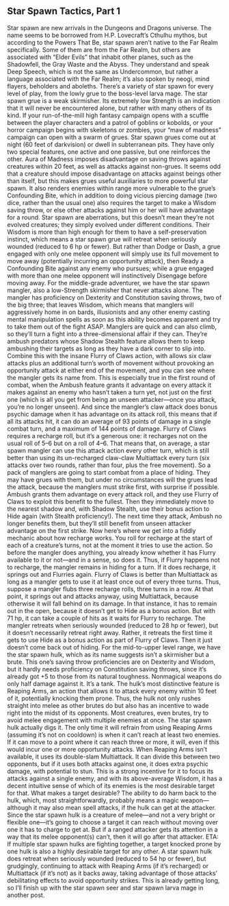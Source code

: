 ## Star Spawn Tactics, Part 1

Star spawn are new arrivals in the Dungeons and Dragons universe. The name seems to be borrowed from H.P. Lovecraft’s Cthulhu mythos, but according to the Powers That Be, star spawn aren’t native to the Far Realm specifically. Some of them are from the Far Realm, but others are associated with “Elder Evils” that inhabit other planes, such as the Shadowfell, the Gray Waste and the Abyss. They understand and speak Deep Speech, which is not the same as Undercommon, but rather a language associated with the Far Realm; it’s also spoken by neogi, mind flayers, beholders and aboleths.
There’s a variety of star spawn for every level of play, from the lowly grue to the boss-level larva mage.
The star spawn grue is a weak skirmisher. Its extremely low Strength is an indication that it will never be encountered alone, but rather with many others of its kind. If your run-of-the-mill high fantasy campaign opens with a scuffle between the player characters and a patrol of goblins or kobolds, or your horror campaign begins with skeletons or zombies, your “maw of madness” campaign can open with a swarm of grues.
Star spawn grues come out at night (60 feet of darkvision) or dwell in subterranean pits. They have only two special features, one active and one passive, but one reinforces the other. Aura of Madness imposes disadvantage on saving throws against creatures within 20 feet, as well as attacks against non-grues. It seems odd that a creature should impose disadvantage on attacks against beings other than itself, but this makes grues useful auxiliaries to more powerful star spawn. It also renders enemies within range more vulnerable to the grue’s Confounding Bite, which in addition to doing vicious piercing damage (two dice, rather than the usual one) also requires the target to make a Wisdom saving throw, or else other attacks against him or her will have advantage for a round.
Star spawn are aberrations, but this doesn’t mean they’re not evolved creatures; they simply evolved under different conditions. Their Wisdom is more than high enough for them to have a self-preservation instinct, which means a star spawn grue will retreat when seriously wounded (reduced to 6 hp or fewer). But rather than Dodge or Dash, a grue engaged with only one melee opponent will simply use its full movement to move away (potentially incurring an opportunity attack), then Ready a Confounding Bite against any enemy who pursues; while a grue engaged with more than one melee opponent will instinctively Disengage before moving away.
For the middle-grade adventurer, we have the star spawn mangler, also a low-Strength skirmisher that never attacks alone. The mangler has proficiency on Dexterity and Constitution saving throws, two of the big three; that leaves Wisdom, which means that manglers will aggressively home in on bards, illusionists and any other enemy casting mental manipulation spells as soon as this ability becomes apparent and try to take them out of the fight ASAP.
Manglers are quick and can also climb, so they’ll turn a fight into a three-dimensional affair if they can. They’re ambush predators whose Shadow Stealth feature allows them to keep ambushing their targets as long as they have a dark corner to slip into. Combine this with the insane Flurry of Claws action, with allows six claw attacks plus an additional turn’s worth of movement without provoking an opportunity attack at either end of the movement, and you can see where the mangler gets its name from. This is especially true in the first round of combat, when the Ambush feature grants it advantage on every attack it makes against an enemy who hasn’t taken a turn yet, not just on the first one (which is all you get from being an unseen attacker—once you attack, you’re no longer unseen). And since the mangler’s claw attack does bonus psychic damage when it has advantage on its attack roll, this means that if all its attacks hit, it can do an average of 93 points of damage in a single combat turn, and a maximum of 144 points of damage.
Flurry of Claws requires a recharge roll, but it’s a generous one: it recharges not on the usual roll of 5–6 but on a roll of 4–6. That means that, on average, a star spawn mangler can use this attack action every other turn, which is still better than using its un-recharged claw-claw Multiattack every turn (six attacks over two rounds, rather than four, plus the free movement).
So a pack of manglers are going to start combat from a place of hiding. They may have grues with them, but under no circumstances will the grues lead the attack, because the manglers must strike first, with surprise if possible. Ambush grants them advantage on every attack roll, and they use Flurry of Claws to exploit this benefit to the fullest. Then they immediately move to the nearest shadow and, with Shadow Stealth, use their bonus action to Hide again (with Stealth proficiency!). The next time they attack, Ambush no longer benefits them, but they’ll still benefit from unseen attacker advantage on the first strike.
Now here’s where we get into a fiddly mechanic about how recharge works. You roll for recharge at the start of each of a creature’s turns, not at the moment it tries to use the action. So before the mangler does anything, you already know whether it has Flurry available to it or not—and in a sense, so does it. Thus, if Flurry happens not to recharge, the mangler remains in hiding for a turn. If it does recharge, it springs out and Flurries again.
Flurry of Claws is better than Multiattack as long as a mangler gets to use it at least once out of every three turns. Thus, suppose a mangler flubs three recharge rolls, three turns in a row. At that point, it springs out and attacks anyway, using Multiattack, because otherwise it will fall behind on its damage. In that instance, it has to remain out in the open, because it doesn’t get to Hide as a bonus action. But with 71 hp, it can take a couple of hits as it waits for Flurry to recharge.
The mangler retreats when seriously wounded (reduced to 28 hp or fewer), but it doesn’t necessarily retreat right away. Rather, it retreats the first time it gets to use Hide as a bonus action as part of Flurry of Claws. Then it just doesn’t come back out of hiding.
For the mid-to-upper level range, we have the star spawn hulk, which as its name suggests isn’t a skirmisher but a brute. This one’s saving throw proficiencies are on Dexterity and Wisdom, but it hardly needs proficiency on Constitution saving throws, since it’s already got +5 to those from its natural toughness. Nonmagical weapons do only half damage against it. It’s a tank.
The hulk’s most distinctive feature is Reaping Arms, an action that allows it to attack every enemy within 10 feet of it, potentially knocking them prone. Thus, the hulk not only rushes straight into melee as other brutes do but also has an incentive to wade right into the midst of its opponents. Most creatures, even brutes, try to avoid melee engagement with multiple enemies at once. The star spawn hulk actually digs it. The only time it will refrain from using Reaping Arms (assuming it’s not on cooldown) is when it can’t reach at least two enemies. If it can move to a point where it can reach three or more, it will, even if this would incur one or more opportunity attacks.
When Reaping Arms isn’t available, it uses its double-slam Multiattack. It can divide this between two opponents, but if it uses both attacks against one, it does extra psychic damage, with potential to stun. This is a strong incentive for it to focus its attacks against a single enemy, and with its above-average Wisdom, it has a decent intuitive sense of which of its enemies is the most desirable target for that.
What makes a target desirable? The ability to do harm back to the hulk, which, most straightforwardly, probably means a magic weapon—although it may also mean spell attacks, if the hulk can get at the attacker. Since the star spawn hulk is a creature of melee—and not a very bright or flexible one—it’s going to choose a target it can reach without moving over one it has to charge to get at. But if a ranged attacker gets its attention in a way that its melee opponent(s) can’t, then it will go after that attacker. ETA: If multiple star spawn hulks are fighting together, a target knocked prone by one hulk is also a highly desirable target for any other.
A star spawn hulk does retreat when seriously wounded (reduced to 54 hp or fewer), but grudgingly, continuing to attack with Reaping Arms (if it’s recharged) or Multiattack (if it’s not) as it backs away, taking advantage of those attacks’ debilitating effects to avoid opportunity strikes.
This is already getting long, so I’ll finish up with the star spawn seer and star spawn larva mage in another post.
